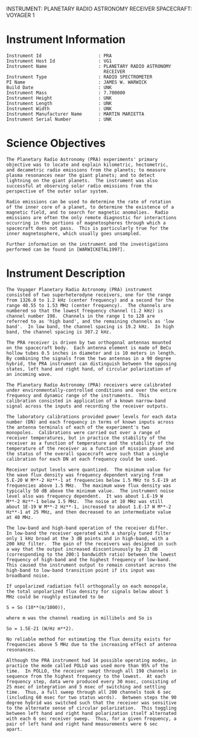 
 
  INSTRUMENT: PLANETARY RADIO ASTRONOMY RECEIVER
  SPACECRAFT: VOYAGER 1
 
 
  Instrument Information
  ======================
    Instrument Id                     : PRA
    Instrument Host Id                : VG1
    Instrument Name                   : PLANETARY RADIO ASTRONOMY
                                        RECEIVER
    Instrument Type                   : RADIO SPECTROMETER
    PI Name                           : JAMES W. WARWICK
    Build Date                        : UNK
    Instrument Mass                   : 7.700000
    Instrument Height                 : UNK
    Instrument Length                 : UNK
    Instrument Width                  : UNK
    Instrument Manufacturer Name      : MARTIN MARIETTA
    Instrument Serial Number          : UNK
 
 
  Science Objectives
  ==================
    The Planetary Radio Astronomy (PRA) experiments' primary
    objective was to locate and explain kilometric, hectometric,
    and decametric radio emissions from the planets; to measure
    plasma resonances near the giant planets; and to detect
    lightning on the giant planets.  The instrument was also
    successful at observing solar radio emissions from the
    perspective of the outer solar system.
 
    Radio emissions can be used to determine the rate of rotation
    of the inner core of a planet, to determine the existence of a
    magnetic field, and to search for magnetic anomalies.  Radio
    emissions are often the only remote diagnostic for interactions
    occurring in the portions of magnetospheres through which a
    spacecraft does not pass.  This is particularly true for the
    inner magnetosphere, which usually goes unsampled.
 
    Further information on the instrument and the investigations
    performed can be found in [WARWICKETAL1997].
 
 
  Instrument Description
  ======================
    The Voyager Planetary Radio Astronomy (PRA) instrument
    consisted of two superheterodyne receivers, one for the range
    from 1326.0 to 1.2 kHz (center frequency) and a second for the
    range 40.55 to 1.53 MHz (center frequency).  The channels are
    numbered so that the lowest frequency channel (1.2 kHz) is
    channel number 198.  Channels in the range 1 to 128 are
    referred to as 'high band', and the remaining channels as 'low
    band'.  In low band, the channel spacing is 19.2 kHz.  In high
    band, the channel spacing is 307.2 kHz.
 
    The PRA receiver is driven by two orthogonal antennas mounted
    on the spacecraft body.  Each antenna element is made of BeCu
    hollow tubes 0.5 inches in diameter and is 10 meters in length.
    By combining the signals from the two antennas in a 90 degree
    hybrid, the PRA instrument can distinguish between the opposing
    states, left hand and right hand, of circular polarization of
    an incoming wave.
 
    The Planetary Radio Astronomy (PRA) receivers were calibrated
    under environmentally-controlled conditions and over the entire
    frequency and dynamic range of the instruments.  This
    calibration consisted in application of a known narrow-band
    signal across the inputs and recording the receiver outputs.
 
    The laboratory calibrations provided power levels for each data
    number (DN) and each frequency in terms of known inputs across
    the antenna terminals of each of the experiment's two
    monopoles.  Calibrations were carried out over a range of
    receiver temperatures, but in practice the stability of the
    receiver as a function of temperature and the stability of the
    temperature of the receiver as a function of mission phase and
    the status of the overall spacecraft were such that a single
    calibration for each DN at each frequency could be used.
 
    Receiver output levels were quantized.  The minimum value for
    the wave flux density was frequency dependent varying from
    5.E-20 W M**-2 Hz**-1 at frequencies below 1.5 MHz to 5.E-19 at
    frequencies above 1.5 MHz.  The maximum wave flux density was
    typically 50 dB above the minimum value.  The instrument noise
    level also was frequency dependent.  It was about 1.E-19 W
    M**-2 Hz**-1 below 1.5 MHz.  The noise at 10 MHz was still
    about 1E-19 W M**-2 Hz**-1, increased to about 1.E-17 W M**-2
    Hz**-1 at 25 MHz, and then decreased to an intermediate value
    at 40 MHz.
 
    The low-band and high-band operation of the receiver differ.
    In low-band the receiver operated with a sharply tuned filter
    only 1 kHz broad at the 3 dB points and in high-band, with a
    200 kHz filter.  The gain of the receivers was designed in such
    a way that the output increased discontinuously by 23 dB
    (corresponding to the 200:1 bandwidth ratio) between the lowest
    frequency of high-band and the highest frequency of low-band.
    This caused the instrument output to remain constant across the
    high-band to low-band transition point if its input was
    broadband noise.
 
    If unpolarized radiation fell orthogonally on each monopole,
    the total unpolarized flux density for signals below about 5
    MHz could be roughly estimated to be
 
    S = So (10**(m/1000)),
 
    where m was the channel reading in millibels and So is
 
    So = 1.5E-21 (W/Hz m**2).
 
    No reliable method for estimating the flux density exists for
    frequencies above 5 MHz due to the increasing effect of antenna
    resonances.
 
    Although the PRA instrument had 14 possible operating modes, in
    practice the mode called POLLO was used more than 95% of the
    time.  In POLLO, the receiver swept through all 198 channels in
    sequence from the highest frequency to the lowest.  At each
    frequency step, data were produced every 30 msec, consisting of
    25 msec of integration and 5 msec of switching and settling
    time.  Thus, a full sweep through all 200 channels took 6 sec
    (including 60 msec for two status words).  Between steps the 90
    degree hybrid was switched such that the receiver was sensitive
    to the alternate sense of circular polarization.  This toggling
    between left hand and right hand polarization itself alternated
    with each 6 sec receiver sweep.  Thus, for a given frequency, a
    pair of left hand and right hand measurements were 6 sec
    apart.

        